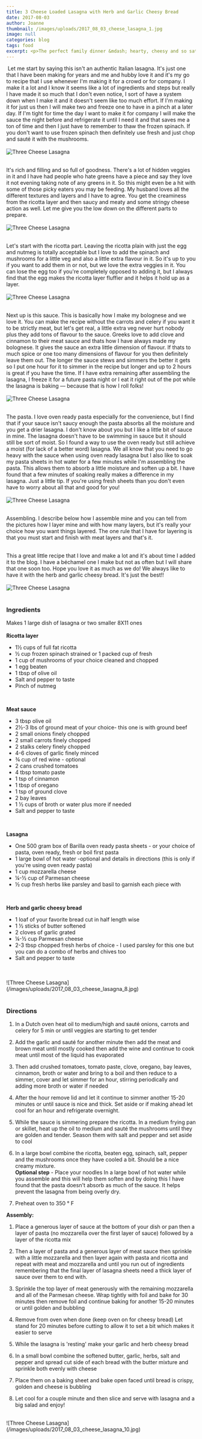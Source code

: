 ```yaml
---
title: 3 Cheese Loaded Lasagna with Herb and Garlic Cheesy Bread
date: 2017-08-03
author: Joanne
thumbnail: /images/uploads/2017_08_03_cheese_lasagna_1.jpg
image: null
categories: blog
tags: food
excerpt: <p>The perfect family dinner &mdash; hearty, cheesy and so satisfying!</p>
---
```

​
Let me start by saying this isn't an authentic Italian lasagna. It's just one that I have been making for years and me and hubby love it and it's my go to recipe that I use whenever I'm making it for a crowd or for company.  I make it a lot and I know it seems like a lot of ingredients and steps but really I have made it so much that I don't even notice, I sort of have a system down when I make it and it doesn't seem like too much effort.  If I'm making it for just us then I will make two and freeze one to have in a pinch at a later day. If I'm tight for time the day I want to make it for company I will make the sauce the night before and refrigerate it until I need it and that saves me a ton of time and then I just have to remember to thaw the frozen spinach. If you don't want to use frozen spinach then definitely use fresh and just chop and sauté it with the mushrooms.
<br>
<br>
![Three Cheese Lasagna](/images/uploads/2017_08_03_cheese_lasagna_2.jpg)
<br>
<br>

It's rich and filling and so full of goodness. There's a lot of hidden veggies in it and I have had people who hate greens have a piece and say they love it not evening taking note of any greens in it. So this might even be a hit with some of those picky eaters you may be feeding. My husband loves all the different textures and layers and I have to  agree. You get the creaminess from the ricotta layer and then saucy and meaty and some stringy cheese action as well. Let me give you the low down on the different parts to prepare.
<br>
<br>
![Three Cheese Lasagna](/images/uploads/2017_08_03_cheese_lasagna_3.jpg)
<br>
<br>

Let's start with the ricotta part. Leaving the ricotta plain with just the egg and nutmeg is totally acceptable but I love to add the spinach and mushrooms for a little veg and also a little extra flavour in it. So it's up to you if you want to add them in or not, but we love the extra veggies in it. You can lose the egg too if you're completely opposed to adding it, but I always find that the egg makes the ricotta layer fluffier and it helps it hold up as a layer.
<br>
<br>
![Three Cheese Lasagna](/images/uploads/2017_08_03_cheese_lasagna_4.jpg)
<br>
<br>

Next up is this sauce. This is basically how I make my bolognese and we love it. You can make the recipe without the carrots and celery if you want it to be strictly meat, but let's get real, a little extra veg never hurt nobody plus they add tons of flavour to the sauce.  Greeks love to add clove and cinnamon to their meat sauce and thats how I have always made my bolognese. It gives the sauce an extra little dimension of flavour. If thats to much spice or one too many dimensions of flavour for you then definitely leave them out. The longer the sauce stews and simmers the better it gets so I put one hour for it to simmer in the recipe but longer and up to 2 hours is great if you have the time. If I have extra remaining after assembling the lasagna, I freeze it for a future pasta night or I eat it right out of the pot while the lasagna is baking &mdash; because that is how I roll folks!
<br>
<br>
![Three Cheese Lasagna](/images/uploads/2017_08_03_cheese_lasagna_5.jpg)
<br>
<br>

The pasta. I love oven ready pasta especially for the convenience, but I find that if your sauce isn't saucy enough the pasta absorbs all the moisture and you get a drier lasagna. I don't know about you but I like a little bit of sauce in mine. The lasagna doesn't have to be swimming in sauce but it should still be sort of moist. So I found a way to use the oven ready but still achieve a moist (for lack of a better word) lasagna. We all know that you need to go heavy with the sauce when using oven ready lasagna but I also like to soak my pasta sheets in hot water for a few minutes while I'm assembling the pasta. This allows them to absorb a little moisture and soften up a bit. I have found that a few minutes of soaking really makes a difference in my lasagna.  Just a little tip. If you're using fresh sheets than you don't even have to worry about all that and good for you!
<br>
<br>
![Three Cheese Lasagna](/images/uploads/2017_08_03_cheese_lasagna_6.jpg)
<br>
<br>

Assembling.  I describe below how I assemble mine and you can tell from the pictures how I layer mine and with how many layers, but it's really your choice how you want things layered. The one rule that I have for layering is that you must start and finish with meat layers and that's it.
<br>
<br>

This a great little recipe that I love and make a lot and it's about time I added it to the blog. I have a béchamel one I make but not as often but I will share that one soon too. Hope you love it as much as we do! We always like to have it with the herb and garlic cheesy bread. It's just the best!!
<br>
<br>
![Three Cheese Lasagna](/images/uploads/2017_08_03_cheese_lasagna_7.jpg)
<br>
<br>

### Ingredients
Makes 1 large dish of lasagna or two smaller 8X11 ones
<br>
<br>
**Ricotta layer**

* 1&frac12; cups of full fat ricotta
* &frac12; cup frozen spinach strained or 1  packed cup of fresh
* 1 cup of mushrooms of your choice cleaned and chopped
* 1 egg beaten
* 1 tbsp of olive oil
* Salt and pepper to taste
* Pinch of nutmeg
<br>

**Meat sauce**

* 3 tbsp olive oil
* 2&frac12;-3 lbs of ground meat of your choice- this one is with ground beef
* 2 small onions finely chopped
* 2 small carrots finely chopped
* 2 stalks celery finely chopped
* 4-6 cloves of garlic finely minced
* &frac34; cup of red wine - optional
* 2 cans crushed tomatoes
* 4 tbsp tomato paste
* 1 tsp of cinnamon
* 1 tbsp of oregano
* 1 tsp of ground clove
* 2 bay leaves
* 1 &frac12; cups of broth or water plus more if needed
* Salt and pepper to taste
<br>

**Lasagna**

* One 500 gram box of Barilla oven ready pasta sheets - or your choice of pasta, oven ready, fresh or boil first pasta
* 1 large bowl of hot water -optional and details in directions (this is only if you're using oven ready pasta)
* 1 cup mozzarella cheese
* &frac14;-&frac12; cup of Parmesan cheese
* &frac12; cup fresh herbs like parsley and basil to garnish each piece with
<br>

**Herb and garlic cheesy bread**

* 1 loaf of your favorite bread cut in half length wise
* 1 &frac12; sticks of butter softened
* 2 cloves of garlic grated
* &frac14;-&frac12; cup Parmesan cheese
* 2-3 tbsp chopped fresh herbs of choice - I used parsley for this one but you can do a combo of herbs and chives too
* Salt and pepper to taste
<br>
<br>
![Three Cheese Lasagna](/images/uploads/2017_08_03_cheese_lasagna_8.jpg)
<br>
<br>

### Directions

1. In a Dutch oven heat oil to medium/high and sauté onions, carrots and celery for 5 min or until veggies are starting to get tender

1. Add the garlic and sauté for another minute then add the meat and brown meat until mostly cooked then add the wine and continue to cook meat until most of the liquid has evaporated

1. Then add crushed tomatoes, tomato paste, clove, oregano, bay leaves, cinnamon, broth or water and bring to a boil and then reduce to a simmer, cover and let simmer for an hour, stirring periodically and adding more broth or water if needed

1. After the hour remove lid and let it continue to simmer another 15-20 minutes or until sauce is nice and thick. Set aside or if making ahead let cool for an hour and refrigerate overnight.

1. While the sauce is simmering prepare the ricotta. In a medium frying pan or skillet, heat up the oil to medium and sauté the mushrooms until they are golden and tender. Season them with salt and pepper and set aside to cool

1. In a large bowl combine the ricotta, beaten egg, spinach, salt, pepper and the mushrooms once they have cooled a bit. Should be a nice creamy mixture.  
**Optional step** - Place your noodles In a large bowl of hot water while you assemble and this will help them soften and by doing this I have found that the pasta doesn't absorb as much of the sauce. It helps prevent the lasagna from being overly dry.  

1. Preheat oven to 350 &deg; F

**Assembly:**

1. Place a generous layer of sauce at the bottom of your dish or pan then a layer of pasta (no mozzarella over the first layer of sauce) followed by a layer of the ricotta mix

1. Then a layer of pasta and a generous layer of meat sauce then sprinkle with a little  mozzarella and then layer again with pasta and ricotta and repeat with meat and mozzarella and until you run out of ingredients remembering that the final layer of lasagna sheets need a thick layer of sauce over them to end with.  

1. Sprinkle the top layer of meat generously with the remaining mozzarella and all of the Parmesan cheese. Wrap tightly with foil  and bake for 30 minutes then remove foil and continue baking for another 15-20 minutes or until golden and bubbling

1. Remove from oven when done (keep oven on for cheesy bread) Let stand for 20 minutes before cutting to allow it to set a bit which makes it easier to serve  

1. While the lasagna is 'resting' make your garlic and herb cheesy bread

1. In a small bowl combine the softened butter, garlic, herbs, salt and pepper and spread cut side of each bread with the butter mixture and sprinkle both evenly with cheese

1. Place them on a baking sheet and bake open faced until bread is crispy, golden and cheese is bubbling

1. Let cool for a couple minute and then slice and serve with lasagna and a big salad and enjoy!

<br>
![Three Cheese Lasagna](/images/uploads/2017_08_03_cheese_lasagna_10.jpg)
